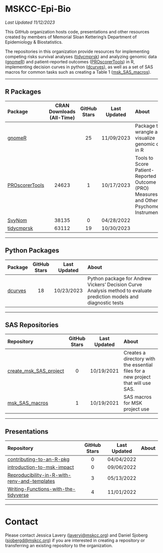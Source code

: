 <!-- README.md is generated from README.Rmd. Please edit that file -->

# **MSKCC-Epi-Bio**

*Last Updated 11/12/2023*

This GitHub organization hosts code, presentations and other resources
created by members of Memorial Sloan Kettering’s Department of
Epidemiology & Biostatistics.

The repositories in this organization provide resources for implementing
competing risks survival analyses
([tidycmprsk](https://github.com/MSKCC-Epi-Bio/tidycmprsk)) and
analyzing genomic data
([gnomeR](https://github.com/MSKCC-Epi-Bio/gnomeR)) and patient-reported
outcomes
([PROscorerTools](https://github.com/MSKCC-Epi-Bio/PROscorerTools)) in
R, implementing decision curves in python
([dcurves](https://github.com/MSKCC-Epi-Bio/dcurves)), as well as a set
of SAS macros for common tasks such as creating a Table 1
([msk\_SAS\_macros](https://github.com/MSKCC-Epi-Bio/msk_SAS_macros)).

------------------------------------------------------------------------

## **R Packages**

<table>
<colgroup>
<col style="width: 9%" />
<col style="width: 16%" />
<col style="width: 8%" />
<col style="width: 8%" />
<col style="width: 56%" />
</colgroup>
<thead>
<tr class="header">
<th style="text-align: left;">Package</th>
<th style="text-align: center;">CRAN Downloads (All-Time)</th>
<th style="text-align: center;">GitHub Stars</th>
<th style="text-align: center;">Last Updated</th>
<th style="text-align: left;">About</th>
</tr>
</thead>
<tbody>
<tr class="odd">
<td style="text-align: left;"><a
href="https://github.com/MSKCC-Epi-Bio/gnomeR">gnomeR</a></td>
<td style="text-align: center;"></td>
<td style="text-align: center;">25</td>
<td style="text-align: center;">11/09/2023</td>
<td style="text-align: left;">Package to wrangle and visualize genomic
data in R</td>
</tr>
<tr class="even">
<td style="text-align: left;"><a
href="https://github.com/MSKCC-Epi-Bio/PROscorerTools">PROscorerTools</a></td>
<td style="text-align: center;">24623</td>
<td style="text-align: center;">1</td>
<td style="text-align: center;">10/17/2023</td>
<td style="text-align: left;">Tools to Score Patient-Reported Outcome
(PRO) Measures and Other Psychometric Instruments</td>
</tr>
<tr class="odd">
<td style="text-align: left;"><a
href="https://github.com/MSKCC-Epi-Bio/SvyNom">SvyNom</a></td>
<td style="text-align: center;">38135</td>
<td style="text-align: center;">0</td>
<td style="text-align: center;">04/28/2022</td>
<td style="text-align: left;"></td>
</tr>
<tr class="even">
<td style="text-align: left;"><a
href="https://github.com/MSKCC-Epi-Bio/tidycmprsk">tidycmprsk</a></td>
<td style="text-align: center;">63112</td>
<td style="text-align: center;">19</td>
<td style="text-align: center;">10/30/2023</td>
<td style="text-align: left;"></td>
</tr>
</tbody>
</table>

------------------------------------------------------------------------

## **Python Packages**

<table>
<colgroup>
<col style="width: 5%" />
<col style="width: 9%" />
<col style="width: 9%" />
<col style="width: 76%" />
</colgroup>
<thead>
<tr class="header">
<th style="text-align: left;">Package</th>
<th style="text-align: center;">GitHub Stars</th>
<th style="text-align: center;">Last Updated</th>
<th style="text-align: left;">About</th>
</tr>
</thead>
<tbody>
<tr class="odd">
<td style="text-align: left;"><a
href="https://github.com/MSKCC-Epi-Bio/dcurves">dcurves</a></td>
<td style="text-align: center;">18</td>
<td style="text-align: center;">10/23/2023</td>
<td style="text-align: left;">Python package for Andrew Vickers’
Decision Curve Analysis method to evaluate prediction models and
diagnostic tests</td>
</tr>
</tbody>
</table>

------------------------------------------------------------------------

## **SAS Repositories**

<table>
<colgroup>
<col style="width: 17%" />
<col style="width: 10%" />
<col style="width: 10%" />
<col style="width: 61%" />
</colgroup>
<thead>
<tr class="header">
<th style="text-align: left;">Repository</th>
<th style="text-align: center;">GitHub Stars</th>
<th style="text-align: center;">Last Updated</th>
<th style="text-align: left;">About</th>
</tr>
</thead>
<tbody>
<tr class="odd">
<td style="text-align: left;"><a
href="https://github.com/MSKCC-Epi-Bio/create_msk_SAS_project">create_msk_SAS_project</a></td>
<td style="text-align: center;">0</td>
<td style="text-align: center;">10/19/2021</td>
<td style="text-align: left;">Creates a directory with the essential
files for a new project that will use SAS.</td>
</tr>
<tr class="even">
<td style="text-align: left;"><a
href="https://github.com/MSKCC-Epi-Bio/msk_SAS_macros">msk_SAS_macros</a></td>
<td style="text-align: center;">1</td>
<td style="text-align: center;">10/19/2021</td>
<td style="text-align: left;">SAS macros for MSK project use</td>
</tr>
</tbody>
</table>

------------------------------------------------------------------------

## **Presentations**

<table>
<colgroup>
<col style="width: 56%" />
<col style="width: 17%" />
<col style="width: 17%" />
<col style="width: 7%" />
</colgroup>
<thead>
<tr class="header">
<th style="text-align: left;">Repository</th>
<th style="text-align: center;">GitHub Stars</th>
<th style="text-align: center;">Last Updated</th>
<th style="text-align: left;">About</th>
</tr>
</thead>
<tbody>
<tr class="odd">
<td style="text-align: left;"><a
href="https://github.com/MSKCC-Epi-Bio/contributing-to-an-R-pkg">contributing-to-an-R-pkg</a></td>
<td style="text-align: center;">0</td>
<td style="text-align: center;">04/04/2022</td>
<td style="text-align: left;"></td>
</tr>
<tr class="even">
<td style="text-align: left;"><a
href="https://github.com/MSKCC-Epi-Bio/introduction-to-msk-impact">introduction-to-msk-impact</a></td>
<td style="text-align: center;">0</td>
<td style="text-align: center;">09/06/2022</td>
<td style="text-align: left;"></td>
</tr>
<tr class="odd">
<td style="text-align: left;"><a
href="https://github.com/MSKCC-Epi-Bio/Reproducibility-in-R-with-renv-and-templates">Reproducibility-in-R-with-renv-and-templates</a></td>
<td style="text-align: center;">3</td>
<td style="text-align: center;">05/13/2022</td>
<td style="text-align: left;"></td>
</tr>
<tr class="even">
<td style="text-align: left;"><a
href="https://github.com/MSKCC-Epi-Bio/Writing-Functions-with-the-tidyverse">Writing-Functions-with-the-tidyverse</a></td>
<td style="text-align: center;">4</td>
<td style="text-align: center;">11/01/2022</td>
<td style="text-align: left;"></td>
</tr>
</tbody>
</table>

------------------------------------------------------------------------

# **Contact**

Please contact Jessica Lavery (<laveryj@mskcc.org>) and Daniel Sjoberg
(<sjobergd@mskcc.org>) if you are interested in creating a repository or
transferring an existing repository to the organization.
